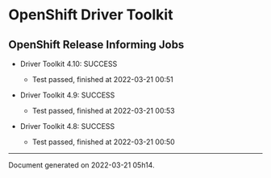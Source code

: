
OpenShift Driver Toolkit
========================

OpenShift Release Informing Jobs
--------------------------------



* Driver Toolkit 4.10: SUCCESS
  - Test passed, finished at 2022-03-21 00:51



* Driver Toolkit 4.9: SUCCESS
  - Test passed, finished at 2022-03-21 00:53



* Driver Toolkit 4.8: SUCCESS
  - Test passed, finished at 2022-03-21 00:50

---
Document generated on 2022-03-21 05h14.
